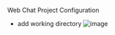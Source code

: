 Web Chat Project Configuration
- add working directory
![image](https://github.com/user-attachments/assets/32729ad8-5d0f-4ac7-b041-f301cd3f6d62)

